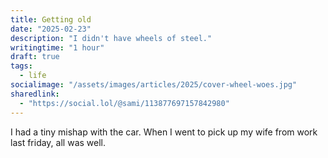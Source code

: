 ```yaml
---
title: Getting old
date: "2025-02-23"
description: "I didn't have wheels of steel."
writingtime: "1 hour"
draft: true
tags:
  - life
socialimage: "/assets/images/articles/2025/cover-wheel-woes.jpg"
sharedlink: 
  - "https://social.lol/@sami/113877697157842980"
---
```


I had a tiny mishap with the car. When I went to pick up my wife from work last friday, all was well. 
